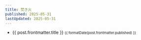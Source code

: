 ```yaml
---
title: 焚き火
published: 2025-05-31
lastUpdated: 2025-05-31
---
```


<ul>
  <li v-for="post of childs">
    <a :href="post.url">    
      {{ post.frontmatter.title }}
      <span class="post-date">{{ formatDate(post.frontmatter.published) }}</span>
    </a>
  </li>
</ul>

<script setup>
import { data as posts } from './index.data.mjs'
import { useData } from 'vitepress'
import { computed } from 'vue'
import { formatDate } from '../utils.mjs'

const { frontmatter } = useData()
const childs = computed(() => {
  const filterd = posts.filter(post => {
    return post.frontmatter.title !== frontmatter.value.title
  })
  return filterd.sort((a, b) => {
    return new Date(b.frontmatter.published) - new Date(a.frontmatter.published)
  })
})
</script>
<style>
.post-date {
  font-size: 0.8em;
}
</style>
